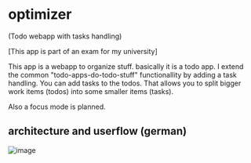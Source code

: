 # optimizer
(Todo webapp with tasks handling)

[This app is part of an exam for my university]

This app is a webapp to organize stuff. basically it is a todo app.
I extend the common "todo-apps-do-todo-stuff" functionallity by adding a task handling. You can add tasks to the todos. That allows you to split bigger work items (todos) into some smaller items (tasks).

Also a focus mode is planned.

## architecture and userflow (german)

![image](https://github.com/MHasenmaier/optimizer/assets/25233028/406b8899-6b99-4a8b-872a-dcf9ae480ecd)
